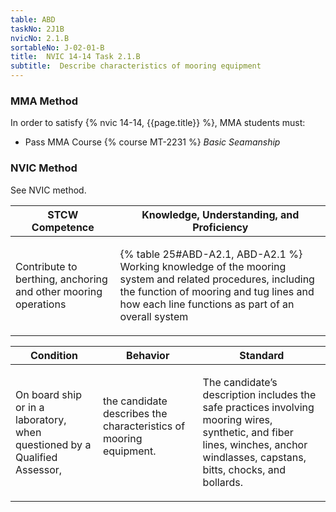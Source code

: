 ```yaml
---
table: ABD
taskNo: 2J1B
nvicNo: 2.1.B 
sortableNo: J-02-01-B
title:  NVIC 14-14 Task 2.1.B
subtitle:  Describe characteristics of mooring equipment
---
```



### MMA Method

In order to satisfy  {% nvic 14-14, {{page.title}}  %}, MMA students must:

* Pass MMA Course {% course MT-2231 %}  *Basic Seamanship*


### NVIC Method

<a onclick="togglevisibility('nvic_methods')" >See NVIC method.</a>

<div id='nvic_methods' class='hide'>

<table>
<thead>
<tr>
<th class='forty'> STCW Competence </th>
<th class='sixty'> Knowledge, Understanding, and Proficiency </th>
</tr>
</thead>




<tbody>
<tr><td markdown='1'>

Contribute to berthing, anchoring and other mooring operations

</td><td markdown='1'>

{% table 25#ABD-A2.1, ABD-A2.1 %} Working knowledge of the mooring system and related procedures, including the function of mooring and tug lines and how each line functions as part of an overall system

</td></tr>


</tbody>
</table>


<table>
<thead>
<tr><th class='twenty'>  Condition </th><th class='twenty'> Behavior </th><th  class='sixty'>Standard </th></tr>
</thead>
<tbody >



<tr><td markdown='1'>

On board ship or in a laboratory, when questioned by a Qualified Assessor,

</td><td markdown='1'>

the candidate describes the characteristics of mooring equipment.

<br>

<div class="tooltip" markdown='1'>



</div>


</td><td markdown='1'>

The candidate’s description includes the safe practices involving mooring wires, synthetic, and fiber lines, winches, anchor windlasses, capstans, bitts, chocks, and bollards. 

</td></tr>
</tbody>
</table>
</div>
